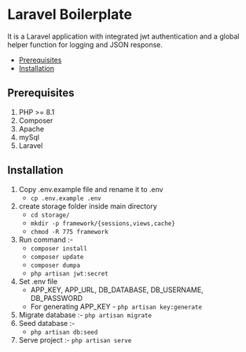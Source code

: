 
# Laravel Boilerplate
It is a Laravel application with integrated jwt authentication and a global helper function for logging and JSON response.
- [Prerequisites](#Prerequisites)
- [Installation](#Installation)

## Prerequisites
1. PHP >= 8.1
2. Composer
3. Apache
4. mySql
5. Laravel

## Installation
1. Copy .env.example file and rename it to .env
   - ```cp .env.example .env```
2. create storage folder inside main directory
   - ```cd storage/```
   - ```mkdir -p framework/{sessions,views,cache}```
   - ```chmod -R 775 framework```
3. Run command :-
   - ```composer install```
   - ```composer update```
   - ```composer dumpa```
   - ``` php artisan jwt:secret ```
4. Set .env file
   - APP_KEY, APP_URL, DB_DATABASE, DB_USERNAME, DB_PASSWORD
   - For generating APP_KEY - ``` php artisan key:generate ```
5. Migrate database :- ``` php artisan migrate ```
6. Seed database :-
    - ``` php artisan db:seed ```
7. Serve project :- ``` php artisan serve ```
